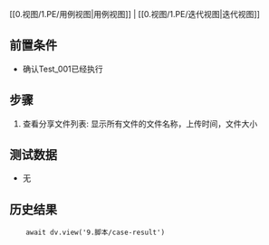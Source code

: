 [[0.视图/1.PE/用例视图|用例视图]] | [[0.视图/1.PE/迭代视图|迭代视图]]

## 前置条件

- 确认Test_001已经执行

## 步骤

1. 查看分享文件列表: 显示所有文件的文件名称，上传时间，文件大小

## 测试数据

- 无

## 历史结果

```dataviewjs
    await dv.view('9.脚本/case-result')
```
